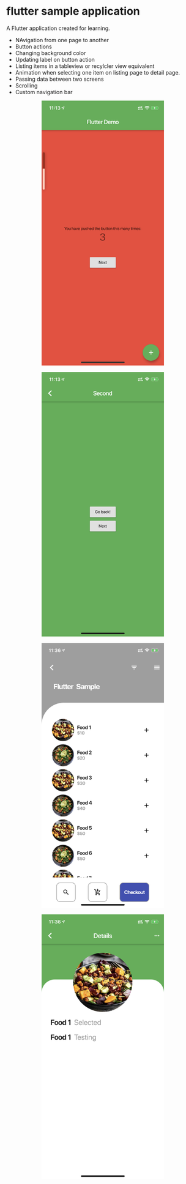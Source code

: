 # flutter sample application

A Flutter application created for learning.
- NAvigation from one page to another
- Button actions
- Changing background color
- Updating label on button action
- Listing items in a tableview or recylcler view equivalent
- Animation when selecting one item on listing page to detail page.
- Passing data between two screens
- Scrolling
- Custom navigation bar

<p align="center">
  <img src= "screenshots/ss1.png" width="320" >
</p>

<p align="center">
  <img src= "screenshots/ss2.png" width="320" >
</p>

<p align="center">
  <img src= "screenshots/ss3.png" width="320" >
</p>

<p align="center">
  <img src= "screenshots/ss4.png" width="320" >
</p>
